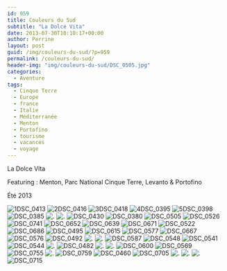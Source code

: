 ```yaml
---
id: 959
title: Couleurs du Sud
subtitle: "La Dolce Vita"
date: 2013-07-30T18:10:17+00:00
author: Perrine
layout: post
guid: /img/couleurs-du-sud/?p=959
permalink: /couleurs-du-sud/
header-img: "img/couleurs-du-sud/DSC_0505.jpg"
categories:
  - Aventure
tags:
  - Cinque Terre
  - Europe
  - france
  - Italie
  - Méditerranée
  - Menton
  - Portofino
  - tourisme
  - vacances
  - voyage
---
```

La Dolce Vita

Featuring : Menton, Parc National Cinque Terre, Levanto & Portofino

Été 2013

<img src="/img/couleurs-du-sud/1DSC_0413.jpg"  alt="1DSC_0413" />
<img src="/img/couleurs-du-sud/2DSC_0416.jpg" alt="2DSC_0416" />
<img src="/img/couleurs-du-sud/3DSC_0418.jpg"  alt="3DSC_0418" />
<img src="/img/couleurs-du-sud/4DSC_0395.jpg"  alt="4DSC_0395" />
<img src="/img/couleurs-du-sud/5DSC_0398.jpg"  alt="5DSC_0398"/>
<img src="/img/couleurs-du-sud/DSC_0385.jpg"  alt="DSC_0385"/>
<img src="/img/couleurs-du-sud/montage11.jpg"  alt="." />
<img src="/img/couleurs-du-sud/montage4.jpg"  alt="." />
<img src="/img/couleurs-du-sud/DSC_0430.jpg"  alt="DSC_0430" />
<img src="/img/couleurs-du-sud/DSC_0380.jpg"  alt="DSC_0380" />
<img src="/img/couleurs-du-sud/DSC_0505.jpg"  alt="DSC_0505" />
<img src="/img/couleurs-du-sud/DSC_0526.jpg"  alt="DSC_0526" />
<img src="/img/couleurs-du-sud/DSC_0741.jpg"  alt="DSC_0741" />
<img src="/img/couleurs-du-sud/DSC_0652.jpg"  alt="DSC_0652" />
<img src="/img/couleurs-du-sud/DSC_0639.jpg"  alt="DSC_0639" />
<img src="/img/couleurs-du-sud/DSC_0671.jpg"  alt="DSC_0671" />
<img src="/img/couleurs-du-sud/DSC_0522.jpg"  alt="DSC_0522" />
<img src="/img/couleurs-du-sud/DSC_0686.jpg"  alt="DSC_0686" />
<img src="/img/couleurs-du-sud/DSC_0495.jpg"  alt="DSC_0495" />
<img src="/img/couleurs-du-sud/DSC_0615.jpg"  alt="DSC_0615" />
<img src="/img/couleurs-du-sud/DSC_0577.jpg"  alt="DSC_0577" />
<img src="/img/couleurs-du-sud/DSC_0667.jpg"  alt="DSC_0667" />
<img src="/img/couleurs-du-sud/DSC_0576.jpg"  alt="DSC_0576" />
<img src="/img/couleurs-du-sud/DSC_0492.jpg"  alt="DSC_0492" />
<img src="/img/couleurs-du-sud/montage10.jpg"  alt="." />
<img src="/img/couleurs-du-sud/montage5.jpg"  alt="." />
<img src="/img/couleurs-du-sud/DSC_0587.jpg"  alt="DSC_0587" />
<img src="/img/couleurs-du-sud/DSC_0548.jpg"  alt="DSC_0548" />
<img src="/img/couleurs-du-sud/DSC_0541.jpg"  alt="DSC_0541" />
<img src="/img/couleurs-du-sud/DSC_0544.jpg"  alt="DSC_0544" />
<img src="/img/couleurs-du-sud/montage8.jpg"  alt="." />
<img src="/img/couleurs-du-sud/DSC_0482.jpg"  alt="DSC_0482" />
<img src="/img/couleurs-du-sud/montage7.jpg"  alt="." />
<img src="/img/couleurs-du-sud/montage2.jpg"  alt="." />
<img src="/img/couleurs-du-sud/DSC_0600.jpg"  alt="DSC_0600" />
<img src="/img/couleurs-du-sud/DSC_0569.jpg"  alt="DSC_0569" />
<img src="/img/couleurs-du-sud/DSC_0755.jpg"  alt="DSC_0755" />
<img src="/img/couleurs-du-sud/montage1.jpg"  alt="." />
<img src="/img/couleurs-du-sud/DSC_0759.jpg"  alt="DSC_0759" />
<img src="/img/couleurs-du-sud/DSC_0460.jpg"  alt="DSC_0460" />
<img src="/img/couleurs-du-sud/DSC_0705.jpg"  alt="DSC_0705" />
<img src="/img/couleurs-du-sud/montage3.jpg"  alt="." />
<img src="/img/couleurs-du-sud/montage9.jpg"  alt="." />
<img src="/img/couleurs-du-sud/montage111.jpg"  alt="." />
<img src="/img/couleurs-du-sud/DSC_0715.jpg"  alt="DSC_0715" />
